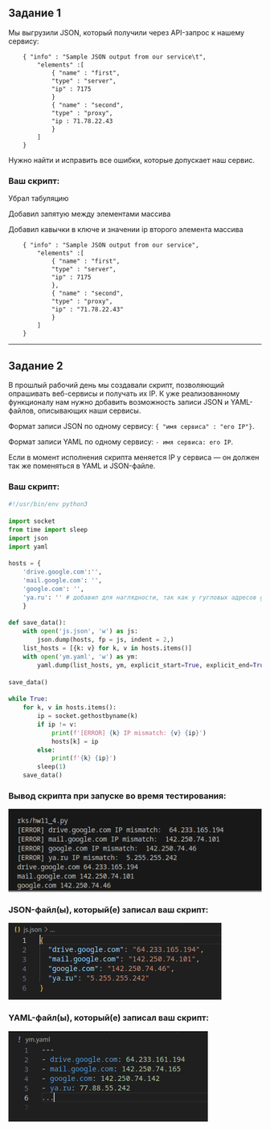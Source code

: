 ## Задание 1

Мы выгрузили JSON, который получили через API-запрос к нашему сервису:

```
    { "info" : "Sample JSON output from our service\t",
        "elements" :[
            { "name" : "first",
            "type" : "server",
            "ip" : 7175 
            }
            { "name" : "second",
            "type" : "proxy",
            "ip : 71.78.22.43
            }
        ]
    }
```
  Нужно найти и исправить все ошибки, которые допускает наш сервис.

### Ваш скрипт:

Убрал табуляцию

Добавил запятую между элементами массива

Добавил кавычки в ключе и значении ip второго элемента массива

```
    { "info" : "Sample JSON output from our service",
        "elements" :[
            { "name" : "first",
            "type" : "server",
            "ip" : 7175 
            },
            { "name" : "second",
            "type" : "proxy",
            "ip" : "71.78.22.43"
            }
        ]
    }
```

---

## Задание 2

В прошлый рабочий день мы создавали скрипт, позволяющий опрашивать веб-сервисы и получать их IP. К уже реализованному функционалу нам нужно добавить возможность записи JSON и YAML-файлов, описывающих наши сервисы. 

Формат записи JSON по одному сервису: `{ "имя сервиса" : "его IP"}`. 

Формат записи YAML по одному сервису: `- имя сервиса: его IP`. 

Если в момент исполнения скрипта меняется IP у сервиса — он должен так же поменяться в YAML и JSON-файле.

### Ваш скрипт:

```python
#!/usr/bin/env python3

import socket
from time import sleep
import json
import yaml

hosts = {
    'drive.google.com':'',
    'mail.google.com': '',
    'google.com': '',
    'ya.ru': '' # добавил для наглядности, так как у гугловых адресов gethostbyname_ex возвращает 1 ip
    }

def save_data():
    with open('js.json', 'w') as js:
        json.dump(hosts, fp = js, indent = 2,)
    list_hosts = [{k: v} for k, v in hosts.items()]
    with open('ym.yaml', 'w') as ym:
        yaml.dump(list_hosts, ym, explicit_start=True, explicit_end=True, indent=2)

save_data()

while True:
    for k, v in hosts.items():
        ip = socket.gethostbyname(k)
        if ip != v:
            print(f'[ERROR] {k} IP mismatch: {v} {ip}')
            hosts[k] = ip
        else:
            print(f'{k} {ip}')
        sleep(1)
    save_data()
```

### Вывод скрипта при запуске во время тестирования:


![12_2_1](images/12_2_1.png)

### JSON-файл(ы), который(е) записал ваш скрипт:

![12_2_2](images/12_2_2.png)


### YAML-файл(ы), который(е) записал ваш скрипт:

![12_2_3](images/12_2_3.png)
